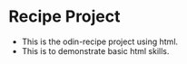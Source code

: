 # Recipe Project
- This is the odin-recipe project using html. 
- This is to demonstrate basic html skills. 